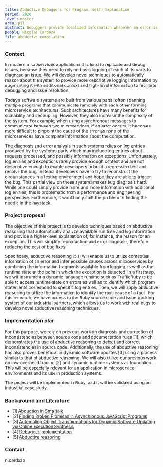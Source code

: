 ```yaml
---
title: Abductive Debuggers for Program (self) Explanation
period: 2020
level: master
area: pil
abstract: Debuggers provide localized information whenever an error is detected in the system. However, such information provides little to no information explaining the cause of the error. This thesis aims to implement a debugger that explains the resons why code braeks and helps you to solve them.
people: Nicolas Cardozo
file: abductive_compilation
---
```


### Context

In modern microservices applications it is hard to replicate and debug issues, because they need to rely on basic logging of each of its parts to diagnose an issue. We will develop novel techniques to automatically reason about the system to provide more descriptive logging information by augmenting it with additional context and high-level information to facilitate debugging and issue resolution.

Today’s software systems are built from various parts, often spanning multiple programs that communicate remotely with each other forming microservice architectures. Such architectures have many benefits for scalability and decoupling. However, they also increase the complexity of the system. For example, when using asynchronous messages to communicate between two microservices, if an error occurs, it becomes more difficult to pinpoint the cause of the error as none of the microservices have complete information about the computation.

The diagnosis and error analysis in such systems relies on log entries produced by the system’s parts which may include log entries about requests processed, and possibly information on exceptions. Unfortunately, log entries and exceptions rarely provide enough context and are not descriptive enough to enable developers to build a regression test and resolve the bug. Instead, developers have to try to reconstruct the circumstances in a testing environment and hope they are able to trigger the bug.
This partial view on these systems makes bug diagnosis hard. While one could simply provide more and more information with additional log entries, this is problematic from a performance and engineering perspective. Furthermore, it would only shift the problem to finding the needle in the haystack.


### Project proposal
The objective of this project is to develop techniques based on abductive reasoning that automatically analyze available run time and log information and provide a higher-level explanation of, for instance, the reason for an exception. This will simplify reproduction and error diagnosis, therefore reducing the cost of bug fixes.

Specifically, abductive reasoning [5,1] will enable us to utilize contextual information of an error and infer possible causes across microservices by combining the information fragments available from logging as well as the runtime state at the point in which the exception is detected. In a first step, we will instrument a dynamic language runtime such as TruffleRuby to be able to access runtime state on errors as well as to identify which program statements correspond to specific log entries. Then, we will apply abductive reasoning to utilize the information to identify the root-cause of a fault. For this research, we have access to the Ruby source code and issue tracking system of our industrial partners, which allows us to work with real bugs to develop novel abductive reasoning techniques.


### Implementation plan
For this purpose, we rely on previous work on diagnosis and correction of inconsistencies between source code and documentation rules [1], which demonstrates the use of abductive reasoning to detect and correct inconsistencies in source code. Additionally, the use of abductive reasoning has also proven beneficial in dynamic software updates [3] using a process similar to that of abductive reasoning. We will also utilize our previous work on low-overhead tracing [2] and dynamic runtime systems as foundation. This will be especially relevant for an application in microservice environments and its use in production systems.

The project will be implemented in Ruby, and it will be validated using an industrial case study.


### Background and Literature
 - [1] [Abduction in Smalltalk](https://released.info.ucl.ac.be/pmwiki/uploads/Publications/DiagnosingAndCorrectingDesignInconsistenciesInSourceCodeWithLogicalAbduction/2010-scico-castro.pdf)
 - [2] [Finding Broken Promises in Asynchronous JavaScript Programs](http://ece.ubc.ca/~saba/dl/promisekeeper.pdf)
 - [3] [Automating Object Transformations for Dynamic Software Updating via Online Execution Synthesis](https://cs.nju.edu.cn/changxu/1_publications/ECOOP18.pdf)
 - [4] [Debugger implementation](http://www.sigops.org/s/conferences/sosp/2009/papers/glerum-sosp09.pdf)
 - [5] [Abductive reasoning](https://en.wikipedia.org/wiki/Abductive_reasoning) 


### Contact
n.cardozo